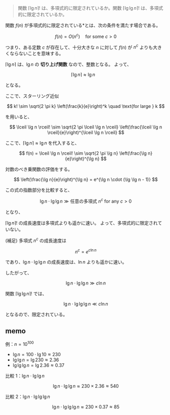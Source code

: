 <!--
<script type="text/javascript" async
  src="https://cdnjs.cloudflare.com/ajax/libs/mathjax/2.7.7/MathJax.js?config=TeX-MML-AM_CHTML">
</script>
-->
> 関数 $\lceil\lg n \rceil!$ は、多項式的に限定されているか。関数 $\lceil\lg \lg n \rceil!$ は、多項式的に限定されているか。

関数 $f(n)$ が多項式的に限定されている*とは、次の条件を満たす場合である。

$$
f(n) = O(n^c) \quad \text{for some } c > 0
$$

つまり、ある定数 $c$ が存在して、十分大きな $n$ に対して $f(n)$ が $n^c$ よりも大きくならないことを意味する。


$\lceil \lg n \rceil$ は、$\lg n$ の **切り上げ関数** なので、整数となる。
よって、

$$
\lceil \lg n \rceil \approx \lg n \quad 
$$

となる。

ここで、スターリング近似

$$
k! \sim \sqrt{2 \pi k} \left(\frac{k}{e}\right)^k \quad \text{for large } k
$$

を用いると、

$$
\lceil \lg n \rceil! \sim \sqrt{2 \pi \lceil \lg n \rceil} \left(\frac{\lceil \lg n \rceil}{e}\right)^{\lceil \lg n \rceil}
$$

ここで、$\lceil \lg n \rceil \approx \lg n$ を代入すると、

$$
f(n) = \lceil \lg n \rceil! \sim \sqrt{2 \pi \lg n} \left(\frac{\lg n}{e}\right)^{\lg n}
$$

対数のべき乗関数の評価をする。

$$
\left(\frac{\lg n}{e}\right)^{\lg n} = e^{\lg n \cdot (\lg \lg n - 1)}
$$

この式の指数部分を比較すると、

$$
\lg n \cdot \lg \lg n \gg \text{任意の多項式 } n^c \text{ for any } c > 0
$$

となり、

$\lceil \lg n \rceil!$ の成長速度は多項式よりも遥かに速い。
よって、多項式的に限定されていない。

(補足) 多項式 $n^c$ の成長速度は

$$
n^c = e^{c \ln n}
$$

であり、$\lg n \cdot \lg \lg n$ の成長速度は、$\ln n$ よりも遥かに速い。

したがって、

$$
\lg n \cdot \lg \lg n \gg c \ln n
$$


関数 $\lceil\lg \lg n \rceil!$ では、

$$
\lg n \cdot \lg \lg \lg n \ll c \ln n
$$

となるので、限定されている。

## memo

例：$n = 10^{100}$

- $\lg n = 100 \cdot \lg 10 \approx 230$
- $\lg \lg n = \lg 230 \approx 2.36$
- $\lg \lg \lg n = \lg 2.36 \approx 0.37$

比較 1：$\lg n \cdot \lg \lg n$

$$
\lg n \cdot \lg \lg n \approx 230 \times 2.36 \approx 540
$$

比較 2：$\lg n \cdot \lg \lg \lg n$

$$
\lg n \cdot \lg \lg \lg n \approx 230 \times 0.37 \approx 85
$$
